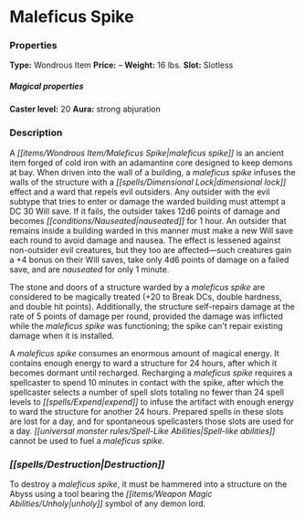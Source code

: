 ﻿---
Title: "Maleficus Spike"
Type: "Wondrous Item"
Price: "–"
Weight: "16 lbs."
Slot: "Slotless"
Caster level: "20"
Aura: "strong abjuration"
Description: |
  "A _maleficus spike_ is an ancient item forged of cold iron with an adamantine core designed to keep demons at bay. When driven into the wall of a building, a _maleficus spike_ infuses the walls of the structure with a _dimensional lock_ effect and a ward that repels evil outsiders. Any outsider with the evil subtype that tries to enter or damage the warded building must attempt a DC 30 Will save. If it fails, the outsider takes 12d6 points of damage and becomes nauseated for 1 hour. An outsider that remains inside a building warded in this manner must make a new Will save each round to avoid damage and nausea. The effect is lessened against non-outsider evil creatures, but they too are affected—such creatures gain a +4 bonus on their Will saves, take only 4d6 points of damage on a failed save, and are nauseated for only 1 minute.
  The stone and doors of a structure warded by a _maleficus spike_ are considered to be magically treated (+20 to Break DCs, double hardness, and double hit points). Additionally, the structure self-repairs damage at the rate of 5 points of damage per round, provided the damage was inflicted while the _maleficus spike_ was functioning; the spike can't repair existing damage when it is installed.
  A _maleficus spike_ consumes an enormous amount of magical energy. It contains enough energy to ward a structure for 24 hours, after which it becomes dormant until recharged. Recharging a _maleficus spike_ requires a spellcaster to spend 10 minutes in contact with the spike, after which the spellcaster selects a number of spell slots totaling no fewer than 24 spell levels to expend to infuse the artifact with enough energy to ward the structure for another 24 hours. Prepared spells in these slots are lost for a day, and for spontaneous spellcasters those slots are used for a day. Spell-like abilities cannot be used to fuel a _maleficus spike_."
Destruction: |
  "To destroy a _maleficus spike_, it must be hammered into a structure on the Abyss using a tool bearing the unholy symbol of any demon lord."
Sources: "['Artifacts and Legends', 'Pathfinder #17: A Memory of Darkness']"
---

# Maleficus Spike

### Properties

**Type:** Wondrous Item **Price:** – **Weight:** 16 lbs. **Slot:** Slotless

##### Magical properties

**Caster level:** 20 **Aura:** strong abjuration

### Description

A _[[items/Wondrous Item/Maleficus Spike|maleficus spike]]_ is an ancient item forged of cold iron with an adamantine core designed to keep demons at bay. When driven into the wall of a building, a _maleficus spike_ infuses the walls of the structure with a _[[spells/Dimensional Lock|dimensional lock]]_ effect and a ward that repels evil outsiders. Any outsider with the evil subtype that tries to enter or damage the warded building must attempt a DC 30 Will save. If it fails, the outsider takes 12d6 points of damage and becomes _[[conditions/Nauseated|nauseated]]_ for 1 hour. An outsider that remains inside a building warded in this manner must make a new Will save each round to avoid damage and nausea. The effect is lessened against non-outsider evil creatures, but they too are affected—such creatures gain a +4 bonus on their Will saves, take only 4d6 points of damage on a failed save, and are _nauseated_ for only 1 minute.

The stone and doors of a structure warded by a _maleficus spike_ are considered to be magically treated (+20 to Break DCs, double hardness, and double hit points). Additionally, the structure self-repairs damage at the rate of 5 points of damage per round, provided the damage was inflicted while the _maleficus spike_ was functioning; the spike can't repair existing damage when it is installed.

A _maleficus spike_ consumes an enormous amount of magical energy. It contains enough energy to ward a structure for 24 hours, after which it becomes dormant until recharged. Recharging a _maleficus spike_ requires a spellcaster to spend 10 minutes in contact with the spike, after which the spellcaster selects a number of spell slots totaling no fewer than 24 spell levels to _[[spells/Expend|expend]]_ to infuse the artifact with enough energy to ward the structure for another 24 hours. Prepared spells in these slots are lost for a day, and for spontaneous spellcasters those slots are used for a day. _[[universal monster rules/Spell-Like Abilities|Spell-like abilities]]_ cannot be used to fuel a _maleficus spike_.

### _[[spells/Destruction|Destruction]]_

To destroy a _maleficus spike_, it must be hammered into a structure on the Abyss using a tool bearing the _[[items/Weapon Magic Abilities/Unholy|unholy]]_ symbol of any demon lord.

